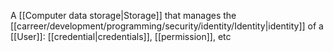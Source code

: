 A [[Computer data storage|Storage]] that manages the [[carreer/development/programming/security/identity/Identity|identity]] of a [[User]]: [[credential|credentials]], [[permission]], etc
